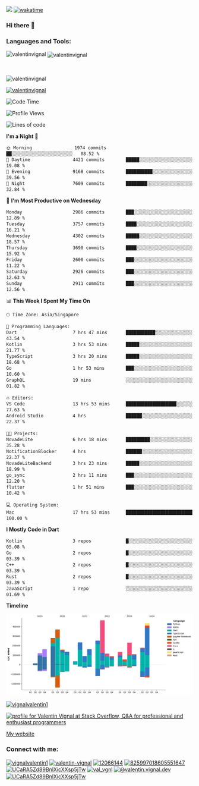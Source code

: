 
![](https://komarev.com/ghpvc/?username=valentinvignal&label=Profile%20views&color=0e75b6&style=flat)
[![wakatime](https://wakatime.com/badge/user/a700230c-ba51-4378-8fbc-fbcb542401ed.svg)](https://wakatime.com/@a700230c-ba51-4378-8fbc-fbcb542401ed)

### Hi there 👋

<h3 align="left">Languages and Tools:</h3>


<p><img align="left" src="https://github-readme-stats.vercel.app/api?username=ValentinVignal&count_private=true&show_icons=true&theme=dark" alt="valentinvignal" /></p>

<p>&nbsp;<img align="center" src="https://github-readme-stats.vercel.app/api/top-langs/?username=ValentinVignal&hide=jupyter%20notebook&layout=compact&theme=dark" alt="valentinvignal" /></p>

<br/>

<p><img align="center" src="https://github-readme-streak-stats.herokuapp.com/?user=valentinvignal&theme=dark" alt="valentinvignal" /></p>


<p align="left"> <a href="https://github.com/ryo-ma/github-profile-trophy"><img src="https://github-profile-trophy.vercel.app/?username=valentinvignal&theme=darkhub" alt="valentinvignal" /></a> </p>

<!--START_SECTION:waka-->
![Code Time](http://img.shields.io/badge/Code%20Time-2%2C676%20hrs%2039%20mins-blue)

![Profile Views](http://img.shields.io/badge/Profile%20Views-0-blue)

![Lines of code](https://img.shields.io/badge/From%20Hello%20World%20I%27ve%20Written-3.8%20million%20lines%20of%20code-blue)

**I'm a Night 🦉** 

```text
🌞 Morning                1974 commits        ██░░░░░░░░░░░░░░░░░░░░░░░   08.52 % 
🌆 Daytime                4421 commits        █████░░░░░░░░░░░░░░░░░░░░   19.08 % 
🌃 Evening                9168 commits        ██████████░░░░░░░░░░░░░░░   39.56 % 
🌙 Night                  7609 commits        ████████░░░░░░░░░░░░░░░░░   32.84 % 
```
📅 **I'm Most Productive on Wednesday** 

```text
Monday                   2986 commits        ███░░░░░░░░░░░░░░░░░░░░░░   12.89 % 
Tuesday                  3757 commits        ████░░░░░░░░░░░░░░░░░░░░░   16.21 % 
Wednesday                4302 commits        █████░░░░░░░░░░░░░░░░░░░░   18.57 % 
Thursday                 3690 commits        ████░░░░░░░░░░░░░░░░░░░░░   15.92 % 
Friday                   2600 commits        ███░░░░░░░░░░░░░░░░░░░░░░   11.22 % 
Saturday                 2926 commits        ███░░░░░░░░░░░░░░░░░░░░░░   12.63 % 
Sunday                   2911 commits        ███░░░░░░░░░░░░░░░░░░░░░░   12.56 % 
```


📊 **This Week I Spent My Time On** 

```text
🕑︎ Time Zone: Asia/Singapore

💬 Programming Languages: 
Dart                     7 hrs 47 mins       ███████████░░░░░░░░░░░░░░   43.54 % 
Kotlin                   3 hrs 53 mins       █████░░░░░░░░░░░░░░░░░░░░   21.77 % 
TypeScript               3 hrs 20 mins       █████░░░░░░░░░░░░░░░░░░░░   18.68 % 
Go                       1 hr 53 mins        ███░░░░░░░░░░░░░░░░░░░░░░   10.60 % 
GraphQL                  19 mins             ░░░░░░░░░░░░░░░░░░░░░░░░░   01.82 % 

🔥 Editors: 
VS Code                  13 hrs 53 mins      ███████████████████░░░░░░   77.63 % 
Android Studio           4 hrs               ██████░░░░░░░░░░░░░░░░░░░   22.37 % 

🐱‍💻 Projects: 
NovadeLite               6 hrs 18 mins       █████████░░░░░░░░░░░░░░░░   35.28 % 
NotificationBlocker      4 hrs               ██████░░░░░░░░░░░░░░░░░░░   22.37 % 
NovadeLiteBackend        3 hrs 23 mins       █████░░░░░░░░░░░░░░░░░░░░   18.99 % 
go_sync                  2 hrs 11 mins       ███░░░░░░░░░░░░░░░░░░░░░░   12.20 % 
flutter                  1 hr 51 mins        ███░░░░░░░░░░░░░░░░░░░░░░   10.42 % 

💻 Operating System: 
Mac                      17 hrs 53 mins      █████████████████████████   100.00 % 
```

**I Mostly Code in Dart** 

```text
Kotlin                   3 repos             █░░░░░░░░░░░░░░░░░░░░░░░░   05.08 % 
Go                       2 repos             █░░░░░░░░░░░░░░░░░░░░░░░░   03.39 % 
C++                      2 repos             █░░░░░░░░░░░░░░░░░░░░░░░░   03.39 % 
Rust                     2 repos             █░░░░░░░░░░░░░░░░░░░░░░░░   03.39 % 
JavaScript               1 repo              ░░░░░░░░░░░░░░░░░░░░░░░░░   01.69 % 
```



**Timeline**

![Lines of Code chart](https://raw.githubusercontent.com/ValentinVignal/ValentinVignal/main/assets/bar_graph.png)


<!--END_SECTION:waka-->

<p align="left"> <a href="https://twitter.com/vignalvalentin1" target="blank"><img src="https://img.shields.io/twitter/follow/vignalvalentin1?logo=twitter" alt="vignalvalentin1" /></a> </p>

<a href="https://stackoverflow.com/users/12066144/valentin-vignal"><img src="https://stackexchange.com/users/flair/16694563.png?theme=dark" width="208" height="58" alt="profile for Valentin Vignal at Stack Overflow, Q&amp;A for professional and enthusiast programmers" title="profile for Valentin Vignal at Stack Overflow, Q&amp;A for professional and enthusiast programmers"></a>

[My website](https://valentinvignal.github.io/portfolio/)

<h3 align="left">Connect with me:</h3>
<p align="left">
<a href="https://twitter.com/vignalvalentin1" target="blank"><img align="center" src="https://raw.githubusercontent.com/rahuldkjain/github-profile-readme-generator/master/src/images/icons/Social/twitter.svg" alt="vignalvalentin1" height="30" width="40" /></a>
<a href="https://linkedin.com/in/valentin-vignal" target="blank"><img align="center" src="https://raw.githubusercontent.com/rahuldkjain/github-profile-readme-generator/master/src/images/icons/Social/linked-in-alt.svg" alt="valentin-vignal" height="30" width="40" /></a>
<a href="https://stackoverflow.com/users/12066144" target="blank"><img align="center" src="https://raw.githubusercontent.com/rahuldkjain/github-profile-readme-generator/master/src/images/icons/Social/stack-overflow.svg" alt="12066144" height="30" width="40" /></a>
<a href="https://discordapp.com/users/825997018605551647" target="blank"><img align="center" src="https://raw.githubusercontent.com/rahuldkjain/github-profile-readme-generator/master/src/images/icons/Social/discord.svg" alt="825997018605551647" height="30" width="40" /></a>
<a href="https://www.reddit.com/user/ValentinVignal" target="blank"><img align="center" src="https://raw.githubusercontent.com/rahuldkjain/github-profile-readme-generator/master/src/images/icons/Social/reddit.svg" alt="UCaRA5Zd89BnlXicXXsp5jTw" height="30" width="40" /></a>
<a href="https://instagram.com/valentin_vignal" target="blank"><img align="center" src="https://raw.githubusercontent.com/rahuldkjain/github-profile-readme-generator/master/src/images/icons/Social/instagram.svg" alt="val_vgnl" height="30" width="40" /></a>
<a href="https://medium.com/@valentin.vignal.dev" target="blank"><img align="center" src="https://raw.githubusercontent.com/rahuldkjain/github-profile-readme-generator/master/src/images/icons/Social/medium.svg" alt="@valentin.vignal.dev" height="30" width="40" /></a>
<a href="https://www.youtube.com/channel/UCaRA5Zd89BnlXicXXsp5jTw" target="blank"><img align="center" src="https://raw.githubusercontent.com/rahuldkjain/github-profile-readme-generator/master/src/images/icons/Social/youtube.svg" alt="UCaRA5Zd89BnlXicXXsp5jTw" height="30" width="40" /></a>
</p>


